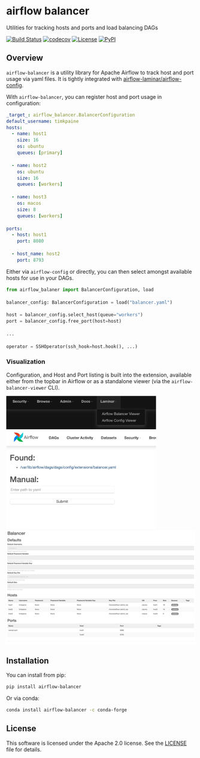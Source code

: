 # airflow balancer

Utilities for tracking hosts and ports and load balancing DAGs

[![Build Status](https://github.com/airflow-laminar/airflow-balancer/actions/workflows/build.yml/badge.svg?branch=main&event=push)](https://github.com/airflow-laminar/airflow-balancer/actions/workflows/build.yml)
[![codecov](https://codecov.io/gh/airflow-laminar/airflow-balancer/branch/main/graph/badge.svg)](https://codecov.io/gh/airflow-laminar/airflow-balancer)
[![License](https://img.shields.io/github/license/airflow-laminar/airflow-balancer)](https://github.com/airflow-laminar/airflow-balancer)
[![PyPI](https://img.shields.io/pypi/v/airflow-balancer.svg)](https://pypi.python.org/pypi/airflow-balancer)

## Overview

`airflow-balancer` is a utility library for Apache Airflow to track host and port usage via yaml files.
It is tightly integrated with [airflow-laminar/airflow-config](https://github.com/airflow-laminar/airflow-config).

With `airflow-balancer`, you can register host and port usage in configuration:

```yaml
_target_: airflow_balancer.BalancerConfiguration
default_username: timkpaine
hosts:
  - name: host1
    size: 16
    os: ubuntu
    queues: [primary]

  - name: host2
    os: ubuntu
    size: 16
    queues: [workers]

  - name: host3
    os: macos
    size: 8
    queues: [workers]

ports:
  - host: host1
    port: 8080

  - host_name: host2
    port: 8793
```

Either via `airflow-config` or directly, you can then select amongst available hosts for use in your DAGs.

```python
from airflow_balaner import BalancerConfiguration, load

balancer_config: BalancerConfiguration = load("balancer.yaml")

host = balancer_config.select_host(queue="workers")
port = balancer_config.free_port(host=host)

...

operator = SSHOperator(ssh_hook=host.hook(), ...)

```

### Visualization

Configuration, and Host and Port listing is built into the extension, available either from the topbar in Airflow or as a standalone viewer (via the `airflow-balancer-viewer` CLI).

<img src="https://raw.githubusercontent.com/airflow-laminar/airflow-balancer/refs/heads/main/docs/img/toolbar.png" width=400>

<img src="https://raw.githubusercontent.com/airflow-laminar/airflow-balancer/refs/heads/main/docs/img/home.png" width=400>

<img src="https://raw.githubusercontent.com/airflow-laminar/airflow-balancer/refs/heads/main/docs/img/hosts.png" width=800>


## Installation

You can install from pip:

```bash
pip install airflow-balancer
```

Or via conda:

```bash
conda install airflow-balancer -c conda-forge
```

## License

This software is licensed under the Apache 2.0 license. See the [LICENSE](LICENSE) file for details.
